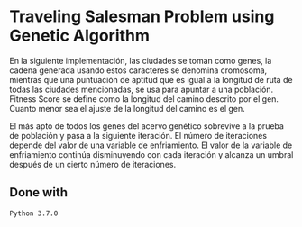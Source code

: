 
# Traveling Salesman Problem using Genetic Algorithm

En la siguiente implementación, las ciudades se toman como genes, la cadena generada usando estos caracteres se denomina cromosoma, mientras que una puntuación de aptitud que es igual a la longitud de ruta de todas las ciudades mencionadas, se usa para apuntar a una población.
Fitness Score se define como la longitud del camino descrito por el gen. Cuanto menor sea el ajuste de la longitud del camino es el gen. 

El más apto de todos los genes del acervo genético sobrevive a la prueba de población y pasa a la siguiente iteración. El número de iteraciones depende del valor de una variable de enfriamiento. El valor de la variable de enfriamiento continúa disminuyendo con cada iteración y alcanza un umbral después de un cierto número de iteraciones.

## Done with


```bash
Python 3.7.0
```

